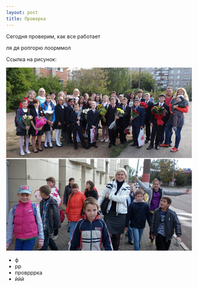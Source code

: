 ```yaml
---
layout: post
title: Проверка
---
```


Сегодня проверим, как все работает

ля дя ропгорю  лоорммол

Ссылка на рисунок:

[![](/images/title/1sent.jpg)](/images/title/1sent.jpg)
[![](/images/title/pohod.jpg)](/images/title/pohod.jpg)

* ф
* рр
* проврррка
* ййй

